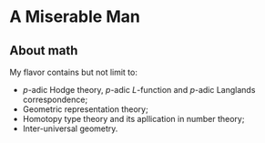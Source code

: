 # A Miserable Man
## About math
My flavor contains but not limit to:
- _p_-adic Hodge theory, _p_-adic _L_-function and _p_-adic Langlands correspondence;
- Geometric representation theory;
- Homotopy type theory and its apllication in number theory;
- Inter-universal geometry.
